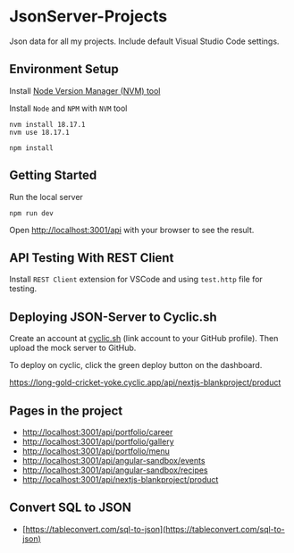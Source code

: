 # JsonServer-Projects

Json data for all my projects. Include default Visual Studio Code settings.

## Environment Setup

Install [Node Version Manager (NVM) tool](https://github.com/coreybutler/nvm-windows/releases)

Install `Node` and `NPM` with `NVM` tool

```
nvm install 18.17.1
nvm use 18.17.1
```
```
npm install
```

## Getting Started

Run the local server

```
npm run dev
```

Open [http://localhost:3001/api](http://localhost:3001/api) with your browser to see the result.


## API Testing With REST Client
Install `REST Client` extension for VSCode and using `test.http` file for testing.

## Deploying JSON-Server to Cyclic.sh
Create an account at [cyclic.sh](http://cyclic.sh/) (link account to your GitHub profile). Then upload the mock server to GitHub.

To deploy on cyclic, click the green deploy button on the dashboard.

https://long-gold-cricket-yoke.cyclic.app/api/nextjs-blankproject/product

## Pages in the project

- [http://localhost:3001/api/portfolio/career](http://localhost:3001/api/portfolio/career)
- [http://localhost:3001/api/portfolio/gallery](http://localhost:3001/api/portfolio/gallery)
- [http://localhost:3001/api/portfolio/menu](http://localhost:3001/api/portfolio/menu)
- [http://localhost:3001/api/angular-sandbox/events](http://localhost:3001/api/angular-sandbox/events)
- [http://localhost:3001/api/angular-sandbox/recipes](http://localhost:3001/api/angular-sandbox/recipes)
- [http://localhost:3001/api/nextjs-blankproject/product](http://localhost:3001/api/nextjs-blankproject/product)


## Convert SQL to JSON
- [https://tableconvert.com/sql-to-json](https://tableconvert.com/sql-to-json)
